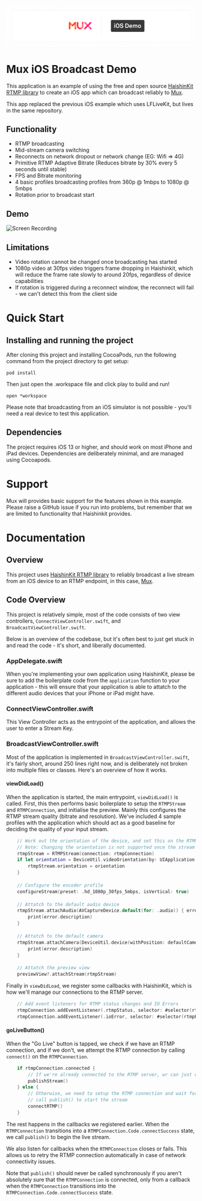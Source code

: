 ![Mux iOS Demo Banner](screenshots/banner.png)

# Mux iOS Broadcast Demo

This application is an example of using the free and open source [HaishinKit RTMP library](https://github.com/shogo4405/HaishinKit.swift) to create an iOS app which can broadcast reliably to [Mux](https://mux.com/).

This app replaced the previous iOS example which uses LFLiveKit, but lives in the same repository.

## Functionality

* RTMP broadcasting
* Mid-stream camera switching
* Reconnects on network dropout or network change (EG: Wifi => 4G)
* Primitive RTMP Adaptive Bitrate (Reduces bitrate by 30% every 5 seconds until stable)
* FPS and Bitrate monitoring
* 4 basic profiles broadcasting profiles from 360p @ 1mbps to 1080p @ 5mbps
* Rotation prior to broadcast start

## Demo

![Screen Recording](screenshots/animated.gif)

## Limitations

* Video rotation cannot be changed once broadcasting has started
* 1080p video at 30fps video triggers frame dropping in Haishinkit, which will reduce the frame rate slowly to around 20fps, regardless of device capabilities
* If rotation is triggered during a reconnect window, the reconnect will fail - we can't detect this from the client side

# Quick Start

## Installing and running the project

After cloning this project and installing CocoaPods, run the following command from the project directory to get setup:

```
pod install
```

Then just open the .workspace file and click play to build and run!

```
open *workspace
```

Please note that broadcasting from an iOS simulator is not possible - you'll need a real device to test this application.

## Dependencies

The project requires iOS 13 or higher, and should work on most iPhone and iPad devices. Dependencies are deliberately minimal, and are managed using Cocoapods.

# Support

Mux will provides basic support for the features shown in this example. Please raise a GitHub issue if you run into problems, but remember that we are limited to functionality that Haishinkit provides.

# Documentation

## Overview

This project uses [HaishinKit RTMP library](https://github.com/shogo4405/HaishinKit.swift) to reliably broadcast a live stream from an iOS device to an RTMP endpoint, in this case, [Mux](https://mux.com/).

## Code Overview

This project is relatively simple, most of the code consists of two view controllers, `ConnectViewController.swift`, and `BroadcastViewController.swift`.

Below is an overview of the codebase, but it's often best to just get stuck in and read the code - it's short, and liberally documented.

### AppDelegate.swift

When you're implementing your own application using HaishinKit, please be sure to add the boilerplate code from the `application` function to your application - this will ensure that your application is able to attatch to the different audio devices that your iPhone or iPad might have.

### ConnectViewController.swift

This View Controller acts as the entrypoint of the application, and allows the user to enter a Stream Key.

### BroadcastViewController.swift

Most of the application is implemented in `BroadcastViewController.swift`, it's fairly short, around 250 lines right now, and is deliberately not broken into multiple files or classes. Here's an overview of how it works. 

#### viewDidLoad()

When the application is started, the main entrypoint, `viewDidLoad()` is called. First, this then performs basic boilerplate to setup the `RTMPStream` and `RTMPConnection`, and initialise the preview. Mainly this configures the RTMP stream quality (bitrate and resolution). We've included 4 sample profiles with the application which should act as a good baseline for deciding the quality of your input stream.

``` swift
    // Work out the orientation of the device, and set this on the RTMP Stream
    // Note: Changing the orientation is not supported once the stream has been started.
    rtmpStream = RTMPStream(connection: rtmpConnection)
    if let orientation = DeviceUtil.videoOrientation(by: UIApplication.shared.statusBarOrientation) {
        rtmpStream.orientation = orientation
    }
    
    // Configure the encoder profile
    configureStream(preset: .hd_1080p_30fps_5mbps, isVertical: true)
    
    // Attatch to the default audio device
    rtmpStream.attachAudio(AVCaptureDevice.default(for: .audio)) { error in
        print(error.description)
    }
    
    // Attatch to the default camera
    rtmpStream.attachCamera(DeviceUtil.device(withPosition: defaultCamera)) { error in
        print(error.description)
    }

    // Attatch the preview view
    previewView?.attachStream(rtmpStream)
```

Finally in `viewDidLoad`, we register some callbacks with HaishinKit, which is how we'll manage our connections to the RTMP server.

``` swift
    // Add event listeners for RTMP status changes and IO Errors
    rtmpConnection.addEventListener(.rtmpStatus, selector: #selector(rtmpStatusHandler), observer: self)
    rtmpConnection.addEventListener(.ioError, selector: #selector(rtmpErrorHandler), observer: self)
```

#### goLiveButton()

When the "Go Live" button is tapped, we check if we have an RTMP connection, and if we don't, we attempt the RTMP connection by calling `connect()` on the `RTMPConnection`.

``` swift
    if rtmpConnection.connected {
        // If we're already connected to the RTMP server, wr can just call publish() to start the stream
        publishStream()
    } else {
        // Otherwise, we need to setup the RTMP connection and wait for a callback before we can safely
        // call publish() to start the stream
        connectRTMP()
    }
```

The rest happens in the callbacks we registered earlier. When the `RTMPConnection` transitions into a `RTMPConnection.Code.connectSuccess` state, we call `publish()` to begin the live stream.

We also listen for callbacks when the `RTMPConnection` closes or fails. This allows us to retry the RTMP connection automatically in case of network connectivity issues. 

Note that `publish()` should never be called synchronously if you aren't absolutely sure that the `RTMPConnection` is connected, only from a callback when the `RTMPConnection` transitions into the `RTMPConnection.Code.connectSuccess` state.
